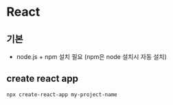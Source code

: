 # React

## 기본

- node.js + npm 설치 필요 (npm은 node 설치시 자동 설치)

## create react app

```-terminal
npx create-react-app my-project-name
```
